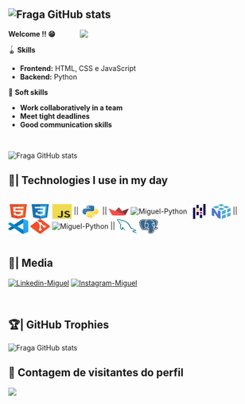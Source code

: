 ## ![Fraga GitHub stats](https://readme-typing-svg.demolab.com/?font=Arial&weight=900&size=30&pause=2000&color=6B13D6&vCenter=true&random=false&width=435&height=35&lines=Hello!+I+am+Miguel+Fermo+👋)

<img src="https://raw.githubusercontent.com/MicaelliMedeiros/micaellimedeiros/master/image/computer-illustration.png" min-width="360px" max-width="360px" width="360px" align="right">

 <strong> Welcome !! 😁 </strong>

🪀 <b>Skills</b>

- **Frontend:** HTML, CSS e JavaScript
- **Backend:** Python

👔 <b> Soft skills</b>
<br>

- **Work collaboratively in a team**
- **Meet tight deadlines**
- **Good communication skills**

<br>

 ![Fraga GitHub stats](https://github-readme-stats.vercel.app/api?username=miguelfermo&title_color=134BD6&icon_color=134BD6&show_icons=true&theme=github_dark&hide_border=true&count_private=true)


## 📌| Technologies I use in my day

<div style="display: inline_block"><br>

<img align="center" alt="Miguel-HTML" height="30" width="40" src="https://raw.githubusercontent.com/devicons/devicon/master/icons/html5/html5-original.svg">
  <img align="center" alt="Miguel-CSS" height="30" width="40" src="https://raw.githubusercontent.com/devicons/devicon/master/icons/css3/css3-original.svg">
  <img align="center" alt="Miguel-javascript" height="30" width="40" src="https://raw.githubusercontent.com/devicons/devicon/master/icons/javascript/javascript-original.svg">
  ||
  <img align="center" alt="Miguel-Python" height="30" width="40" src="https://raw.githubusercontent.com/devicons/devicon/master/icons/python/python-original.svg"> 
  ||
  <img align="center" alt="Miguel-streamlit" height="30" width="40" src="https://raw.githubusercontent.com/devicons/devicon/master/icons/streamlit/streamlit-original.svg">
  <img align="center" alt="Miguel-Python" height="30" width="40" src="https://skillicons.dev/icons?i=flask"> 
  <img align="center" alt="Miguel-Pandas" height="30" width="40" src="https://raw.githubusercontent.com/devicons/devicon/master/icons/pandas/pandas-original.svg"> 
  <img align="center" alt="Miguel-streamlit" height="30" width="40" src="https://raw.githubusercontent.com/devicons/devicon/master/icons/numpy/numpy-original.svg">
  || 
  <img align="center" alt="Miguel-vscode" height="30" width="40" src="https://raw.githubusercontent.com/devicons/devicon/master/icons/vscode/vscode-original.svg">
  <img align="center" alt="Miguel-vscode" height="30" width="40" src="https://raw.githubusercontent.com/devicons/devicon/master/icons/git/git-original.svg">
  <img align="center" alt="Miguel-Python" height="30" width="40" src="https://skillicons.dev/icons?i=github"> 
  || 
  <img align="center" alt="Miguel-MySQL" height="30" width="40" src="https://raw.githubusercontent.com/devicons/devicon/master/icons/mysql/mysql-original.svg">
  <img align="center" alt="Miguel-Postgresql" height="30" width="40" src="https://raw.githubusercontent.com/devicons/devicon/master/icons/postgresql/postgresql-original.svg">
  
</div>

<br>

## 📌| Media

<div>

<a href="https://www.linkedin.com/in/miguelfermo/" target="_blank"><img align="center" src="https://raw.githubusercontent.com/rahuldkjain/github-profile-readme-generator/master/src/images/icons/Social/linked-in-alt.svg" alt="Linkedin-Miguel" height="30" width="40" /></a>
<a href="https://www.instagram.com/miguel_fermo/" target="_blank"><img align="center" src="https://raw.githubusercontent.com/rahuldkjain/github-profile-readme-generator/master/src/images/icons/Social/instagram.svg" alt="Instagram-Miguel" height="30" width="40" /></a>
</div>
<br>

## 🏆| GitHub Trophies

![Fraga GitHub stats](https://github-profile-trophy.vercel.app/?username=MiguelFermo&theme=dracula&no-frame=true&no-bg=false&margin-w=4)

## 📍 Contagem de visitantes do perfil
  <img src="https://profile-counter.glitch.me/miguelfermo/count.svg" />  
